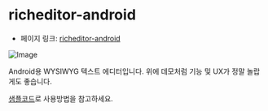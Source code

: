# richeditor-android

 - 페이지 링크: [richeditor-android](https://github.com/wasabeef/richeditor-android)

![Image](https://github.com/wasabeef/richeditor-android/raw/master/art/demo2.gif)

Android용 WYSIWYG 텍스트 에디터입니다. 위에 데모처럼 기능 및 UX가 정말 놀랍게도 좋습니다. 

[샘플코드](https://github.com/wasabeef/richeditor-android/blob/master/sample/src/main/java/jp/wasabeef/sample/MainActivity.java)로 사용방법을 참고하세요.

